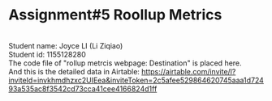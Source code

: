 # Assignment#5 Roollup Metrics
<br>Student name: Joyce LI (Li Ziqiao)
<br>Student id: 1155128280
<br>The code file of "rollup metrcis webpage: Destination" is placed here.
<br>And this is the detailed data in Airtable: https://airtable.com/invite/l?inviteId=invkhmdhzxc2UIEea&inviteToken=2c5afee529864620745aaa1d72493a535ac8f3542cd73cca41cee4166824d1ff


